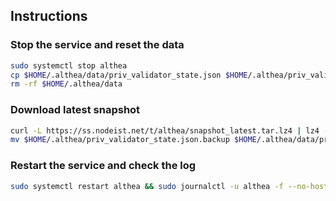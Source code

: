 ## Instructions

### Stop the service and reset the data

```bash
sudo systemctl stop althea
cp $HOME/.althea/data/priv_validator_state.json $HOME/.althea/priv_validator_state.json.backup
rm -rf $HOME/.althea/data
```

### Download latest snapshot

```bash
curl -L https://ss.nodeist.net/t/althea/snapshot_latest.tar.lz4 | lz4 -dc - | tar -xf - -C $HOME/.althea --strip-components 2
mv $HOME/.althea/priv_validator_state.json.backup $HOME/.althea/data/priv_validator_state.json
```

### Restart the service and check the log

```bash
sudo systemctl restart althea && sudo journalctl -u althea -f --no-hostname -o cat
```
